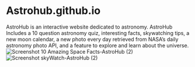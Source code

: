 # Astrohub.github.io
AstroHub is an interactive website dedicated to astronomy. AstroHub Includes a 10 question astronomy quiz, interesting facts, skywatching tips, a new moon calendar, a new photo every day retrieved from NASA’s daily astronomy photo API, and a feature to explore and learn about the universe.
![Screenshot 10 Amazing Space Facts-AstroHub (2)](https://user-images.githubusercontent.com/82784152/140583921-a924f1be-ed31-4f17-82d5-dcb454c46418.png)
![Screenshot skyWatch-AstroHub (2)](https://user-images.githubusercontent.com/82784152/140583923-0ce3e904-d1aa-4eb0-9dff-5214b0514349.png)

